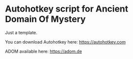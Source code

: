 # Autohotkey script for Ancient Domain Of Mystery
Just a template.

You can download Autohotkey here: https://autohotkey.com

ADOM available here: https://adom.de
